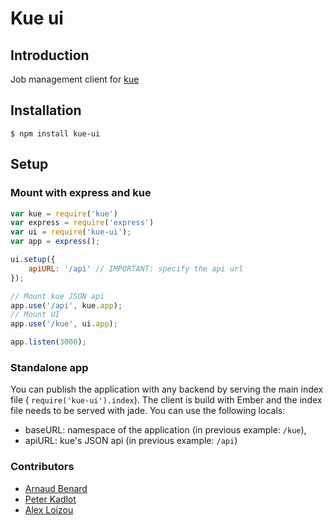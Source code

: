 # Kue ui
## Introduction
Job management client for [kue](https://github.com/LearnBoost/kue/)

## Installation 

    $ npm install kue-ui

## Setup
### Mount with express and kue

```javascript
var kue = require('kue')
var express = require('express')
var ui = require('kue-ui');
var app = express();

ui.setup({ 
    apiURL: '/api' // IMPORTANT: specify the api url
});

// Mount kue JSON api
app.use('/api', kue.app);
// Mount UI
app.use('/kue', ui.app);

app.listen(3000);
```

### Standalone app
You can publish the application with any backend by serving the main index file ( `require('kue-ui').index`). The client is build with Ember and the index file needs to be served with jade. You can use the following locals:

* baseURL: namespace of the application (in previous example: `/kue`),
* apiURL: kue's JSON api (in previous example: `/api`)


### Contributors

* [Arnaud Benard](github.com/arnaudbenard)
* [Peter Kadlot](github.com/daralthus)
* [Alex Loizou](github.com/alexloi)
